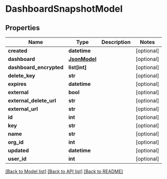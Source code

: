 # DashboardSnapshotModel

## Properties
Name | Type | Description | Notes
------------ | ------------- | ------------- | -------------
**created** | **datetime** |  | [optional] 
**dashboard** | [**JsonModel**](JsonModel.md) |  | [optional] 
**dashboard_encrypted** | **list[int]** |  | [optional] 
**delete_key** | **str** |  | [optional] 
**expires** | **datetime** |  | [optional] 
**external** | **bool** |  | [optional] 
**external_delete_url** | **str** |  | [optional] 
**external_url** | **str** |  | [optional] 
**id** | **int** |  | [optional] 
**key** | **str** |  | [optional] 
**name** | **str** |  | [optional] 
**org_id** | **int** |  | [optional] 
**updated** | **datetime** |  | [optional] 
**user_id** | **int** |  | [optional] 

[[Back to Model list]](../README.md#documentation-for-models) [[Back to API list]](../README.md#documentation-for-api-endpoints) [[Back to README]](../README.md)


